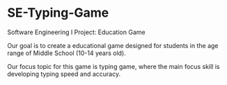# SE-Typing-Game
Software Engineering I Project: Education Game 

Our goal is to create a educational game designed for students in the age range of Middle School (10-14 years old).

Our focus topic for this game is typing game, where the main focus skill is developing typing speed and accuracy. 
